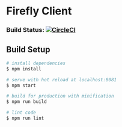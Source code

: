 # Firefly Client
### Build Status: [![CircleCI](https://circleci.com/gh/shaun-sweet/firefly/tree/master.svg?style=svg)](https://circleci.com/gh/shaun-sweet/firefly/tree/master)
## Build Setup

``` bash
# install dependencies
$ npm install

# serve with hot reload at localhost:8081
$ npm start

# build for production with minification
$ npm run build

# lint code
$ npm run lint
```
